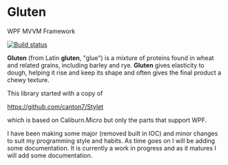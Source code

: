 # Gluten
WPF MVVM Framework

[![Build status](https://ci.appveyor.com/api/projects/status/thhr9y3b1hugiv89?svg=true)](https://ci.appveyor.com/project/pglaspey/gluten)

**Gluten** (from Latin **gluten**, "glue") is a mixture of proteins found in wheat and related grains, including barley and rye. **Gluten** gives elasticity to dough, helping it rise and keep its shape and often gives the final product a chewy texture.

This library started with a copy of

https://github.com/canton7/Stylet

which is based on Caliburn.Micro but only the parts that support WPF.

I have been making some major (removed built in IOC) and minor changes to suit my programming style and habits.
As time goes on I will be adding some documentation. It is currently a work in progress
and as it matures I will add some documentation.
